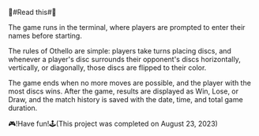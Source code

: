 🎯#Read this#🎯

The game runs in the terminal, where players are prompted to enter their names before starting. 

The rules of Othello are simple: players take turns placing discs, and whenever a player's disc surrounds their opponent's discs horizontally, vertically, or diagonally, those discs are flipped to their color.


The game ends when no more moves are possible, and the player with the most discs wins. After the game, results are displayed as Win, Lose, or Draw, and the match history is saved with the date, time, and total game duration.

🎮!Have fun!🕹️(This project was completed on August 23, 2023)
